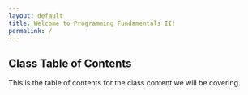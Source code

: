 ```yaml
---
layout: default
title: Welcome to Programming Fundamentals II!
permalink: /
---
```

## Class Table of Contents

This is the table of contents for the class content we will be covering.
